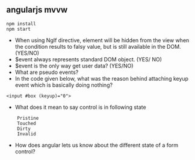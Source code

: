 angularjs mvvw 
--------------

```
npm install
npm start
```


* When using NgIf directive, element will be hidden from the view when the condition results to 
falsy value, but is still available in the DOM. (YES/NO)
* $event always represents standard DOM object. (YES/ NO)
* $event is the only way get user data? (YES/NO)
* What are pseudo events?
* In the code given below, what was the reason behind attaching keyup event which is basically doing nothing?

```
<input #box (keyup)="0">
```

* What does it mean to say control is in following state

```
    Pristine
    Touched
    Dirty
    Invalid
```
* How does angular lets us know about the different state of a form control?

